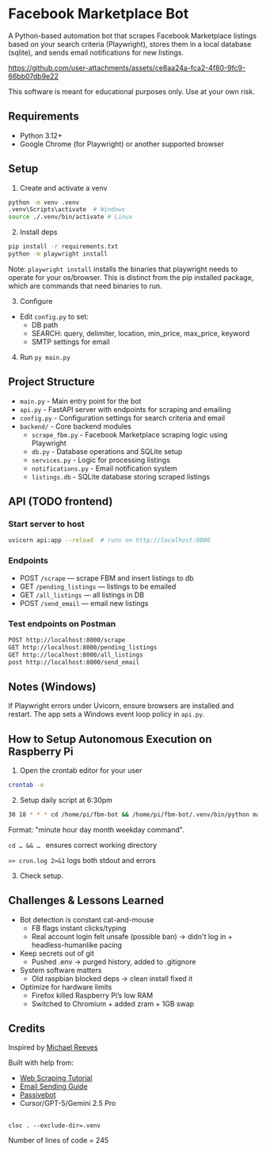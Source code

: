 # Facebook Marketplace Bot 

A Python-based automation bot that scrapes Facebook Marketplace listings based on your search criteria (Playwright), stores them in a local database (sqlite), and sends email notifications for new listings. 

https://github.com/user-attachments/assets/ce8aa24a-fca2-4f80-9fc9-66bb07db9e22


This software is meant for educational purposes only. Use at your own risk.  

## Requirements
- Python 3.12+
- Google Chrome (for Playwright) or another supported browser

## Setup
1) Create and activate a venv
```bash
python -m venv .venv
.venv\Scripts\activate  # Windows
source ./.venv/bin/activate # Linux
```

2) Install deps
```bash
pip install -r requirements.txt
python -m playwright install 
```
Note: ```playwright install``` installs the binaries that playwright needs to operate for your os/browser. This is distinct from the pip installed package, which are commands that need binaries to run. 

3) Configure
- Edit `config.py` to set:
  - DB path
  - SEARCH: query, delimiter, location, min_price, max_price, keyword
  - SMTP settings for email

4) Run 
```py main.py``` 

## Project Structure
- `main.py` - Main entry point for the bot
- `api.py` - FastAPI server with endpoints for scraping and emailing
- `config.py` - Configuration settings for search criteria and email
- `backend/` - Core backend modules
  - `scrape_fbm.py` - Facebook Marketplace scraping logic using Playwright
  - `db.py` - Database operations and SQLite setup
  - `services.py` - Logic for processing listings
  - `notifications.py` - Email notification system
  - `listings.db` - SQLite database storing scraped listings


## API (TODO frontend)
### Start server to host 
```bash
uvicorn api:app --reload  # runs on http://localhost:8000
```

### Endpoints
- POST `/scrape` — scrape FBM and insert listings to db 
- GET `/pending_listings` — listings to be emailed
- GET `/all_listings` — all listings in DB
- POST `/send_email` — email new listings

### Test endpoints on Postman 
```bash
POST http://localhost:8000/scrape
GET http://localhost:8000/pending_listings
GET http://localhost:8000/all_listings
post http://localhost:8000/send_email
```

## Notes (Windows)
If Playwright errors under Uvicorn, ensure browsers are installed and restart. The app sets a Windows event loop policy in `api.py`.

## How to Setup Autonomous Execution on Raspberry Pi
1. Open the crontab editor for your user
```bash
crontab -e
``` 
2. Setup daily script at 6:30pm 
```bash 
30 18 * * * cd /home/pi/fbm-bot && /home/pi/fbm-bot/.venv/bin/python main.py >> /home/pi/fbm-bot/cron.log 2>&1
``` 
Format: "minute hour day month weekday command". 

```cd … && … ``` ensures correct working directory

```>> cron.log 2>&1``` logs both stdout and errors

3. Check setup. 

## Challenges & Lessons Learned 
- Bot detection is constant cat-and-mouse
  - FB flags instant clicks/typing
  - Real account login felt unsafe (possible ban) → didn't log in + headless-humanlike pacing
- Keep secrets out of git 
  - Pushed .env → purged history, added to .gitignore
- System software matters
  - Old raspbian blocked deps → clean install fixed it
- Optimize for hardware limits
  - Firefox killed Raspberry Pi’s low RAM 
  - Switched to Chromium + added zram + 1GB swap
## Credits
Inspired by [Michael Reeves](https://www.youtube.com/@MichaelReeves/videos)

Built with help from:
- [Web Scraping Tutorial](https://www.youtube.com/watch?v=nE6m6LERn2U&t=1024s)
- [Email Sending Guide](https://cupofcode.blog/code-email-sending/)
- [Passivebot](https://github.com/passivebot/facebook-marketplace-scraper?tab=readme-ov-file#facebook-marketplace-scraper)
- Cursor/GPT-5/Gemini 2.5 Pro


## 
```cloc . --exclude-dir=.venv```

Number of lines of code = 245 

